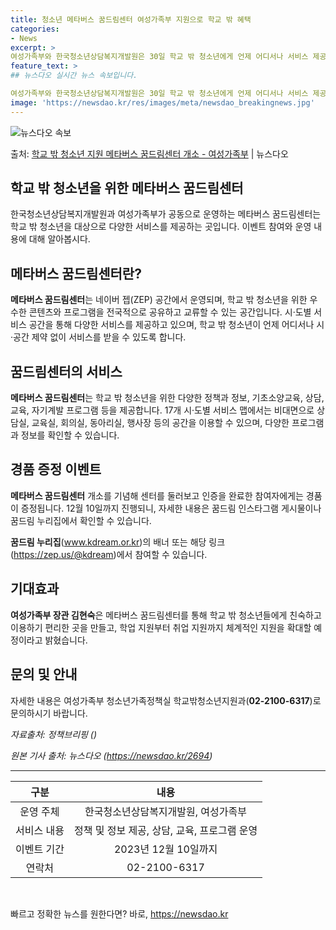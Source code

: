 ```yaml
---
title: 청소년 메타버스 꿈드림센터 여성가족부 지원으로 학교 밖 혜택
categories:
- News
excerpt: >
여성가족부와 한국청소년상담복지개발원은 30일 학교 밖 청소년에게 언제 어디서나 서비스 제공이 가능한 가상공간…
feature_text: >
## 뉴스다오 실시간 뉴스 속보입니다.

여성가족부와 한국청소년상담복지개발원은 30일 학교 밖 청소년에게 언제 어디서나 서비스 제공이 가능한 가상공간…
image: 'https://newsdao.kr/res/images/meta/newsdao_breakingnews.jpg'
---
```


![뉴스다오 속보](https://newsdao.kr/res/images/meta/newsdao_breakingnews.jpg)

<p>출처: <a href="https://newsdao.kr/2694" rel="dofollow">학교 밖 청소년 지원 메타버스 꿈드림센터 개소 - 여성가족부</a> | 뉴스다오</p>

<h2>학교 밖 청소년을 위한 메타버스 꿈드림센터</h2>
<p data-ke-size="size16">한국청소년상담복지개발원과 여성가족부가 공동으로 운영하는 메타버스 꿈드림센터는 학교 밖 청소년을 대상으로 다양한 서비스를 제공하는 곳입니다. 이벤트 참여와 운영 내용에 대해 알아봅시다.</p>

<h2 data-ke-size="size26">메타버스 꿈드림센터란?</h2>
<p><b>메타버스 꿈드림센터</b>는 네이버 젭(ZEP) 공간에서 운영되며, 학교 밖 청소년을 위한 우수한 콘텐츠와 프로그램을 전국적으로 공유하고 교류할 수 있는 공간입니다. 시·도별 서비스 공간을 통해 다양한 서비스를 제공하고 있으며, 학교 밖 청소년이 언제 어디서나 시·공간 제약 없이 서비스를 받을 수 있도록 합니다.</p>

<h2 data-ke-size="size26">꿈드림센터의 서비스</h2>
<p><b>메타버스 꿈드림센터</b>는 학교 밖 청소년을 위한 다양한 정책과 정보, 기초소양교육, 상담, 교육, 자기계발 프로그램 등을 제공합니다. 17개 시·도별 서비스 맵에서는 비대면으로 상담실, 교육실, 회의실, 동아리실, 행사장 등의 공간을 이용할 수 있으며, 다양한 프로그램과 정보를 확인할 수 있습니다.</p>

<h2 data-ke-size="size26">경품 증정 이벤트</h2>
<p><b>메타버스 꿈드림센터</b> 개소를 기념해 센터를 둘러보고 인증을 완료한 참여자에게는 경품이 증정됩니다. 12월 10일까지 진행되니, 자세한 내용은 꿈드림 인스타그램 게시물이나 꿈드림 누리집에서 확인할 수 있습니다.</p>
<p><b>꿈드림 누리집</b>(<a href="https://www.kdream.or.kr">www.kdream.or.kr</a>)의 배너 또는 해당 링크(<a href="https://zep.us/@kdream">https://zep.us/@kdream</a>)에서 참여할 수 있습니다.</p>

<h2 data-ke-size="size26">기대효과</h2>
<p><b>여성가족부 장관 김현숙</b>은 메타버스 꿈드림센터를 통해 학교 밖 청소년들에게 친숙하고 이용하기 편리한 곳을 만들고, 학업 지원부터 취업 지원까지 체계적인 지원을 확대할 예정이라고 밝혔습니다.</p>

<h2 data-ke-size="size26">문의 및 안내</h2>
<p>자세한 내용은 여성가족부 청소년가족정책실 학교밖청소년지원과(<b>02-2100-6317</b>)로 문의하시기 바랍니다.</p>
<p><i>자료출처: 정책브리핑 ()</i></p>
<p><i>원본 기사 출처: 뉴스다오 (<a href="https://newsdao.kr/2694">https://newsdao.kr/2694</a>)</i></p>

<hr>
<table>
  <thead>
    <tr>
      <th style="text-align: center;">구분</th>
      <th style="text-align: center;">내용</th>
    </tr>
  </thead>
  <tbody>
    <tr>
      <td style="text-align: center;">운영 주체</td>
      <td style="text-align: center;">한국청소년상담복지개발원, 여성가족부</td>
    </tr>
    <tr>
      <td style="text-align: center;">서비스 내용</td>
      <td style="text-align: center;">정책 및 정보 제공, 상담, 교육, 프로그램 운영</td>
    </tr>
    <tr>
      <td style="text-align: center;">이벤트 기간</td>
      <td style="text-align: center;">2023년 12월 10일까지</td>
    </tr>
    <tr>
      <td style="text-align: center;">연락처</td>
      <td style="text-align: center;">02-2100-6317</td>
    </tr>
  </tbody>
</table>
<p data-ke-size="size16">&nbsp;</p> 

빠르고 정확한 뉴스를 원한다면? 바로, <a href="https://newsdao.kr" rel="dofollow">https://newsdao.kr</a>


    
